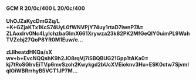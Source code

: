 #### GCM R 20/0c/400 L 20/0c/400
**UhOJZaKycDmGZq/L**<br/>**+K+GZjaKTx1KcS74UyL0fWNVPjY74uy1rtaD7iwnP7A=**<br/>**ZLAoxlrv0Nc4LylchzbaGImX661Xrywza23k82PK2MfGeQIY0uimPL9WahTVZebj27QoP8YR0M1Euw/e...**<br/><br/>
**zLliheatdHKQa/sX**<br/>**wv+b+EvcNQQshK9h2JO8rqVj7iSBQBUG21Gpp1tAKa0=**<br/>**kj7tRoSGlrvEiTVp6mvSzoh2Kwykgd2bUcXVEioknv3Hu+ESK0ctw7SjvmlqIOiWBRrrhyB5VCT1JP7M...**